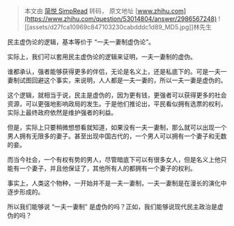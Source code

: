 > 本文由 [简悦 SimpRead](http://ksria.com/simpread/) 转码， 原文地址 [www.zhihu.com](https://www.zhihu.com/question/53014804/answer/2986567248) ![[assets/d27fca10969c847103230cabdddc1d89_MD5.jpg]]林先生​

民主虚伪论的逻辑，基本等价于 “一夫一妻制虚伪论”。

实际上，我们可以套用民主虚伪论的逻辑来证明，一夫一妻制的虚伪。

谁都承认，强者能够获得更多的伴侣，无论是名义上，还是私底下的。可是一夫一妻制试图回避这个事实，来说明，人人都是一夫一妻的，所以一夫一妻是虚伪的。

这个逻辑，就相当于说，民主是虚伪的，因为更有钱，更强者可以获得更多的社会资源，可以更强地影响政局的发生。于是他们推论出，平民看似拥有选票的权利，实际上最终政府依然是维护强者的利益。

但是，实际上只要稍微想想看就知道，如果没有一夫一妻制，那么就可以出现一个男人拥有无限多的妻子。甚至出现中国古代的，一个男人可以拥有一个妻子和无数的妾。

而当今社会，一个有权有势的男人，尽管暗底下可以有很多女人，但是名义上他只能有一个妻子，并且他保证了，其他所有人的都拥有一个妻子的权利。

事实上，人类这个物种，一开始并不是一夫一妻制，一夫一妻制是在漫长的演化中逐步形成的。

所以我们能够说 “一夫一妻制” 是虚伪的吗？正如，我们能够说现代民主政治是虚伪的吗？